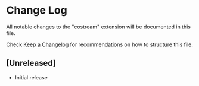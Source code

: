 # Change Log

All notable changes to the "costream" extension will be documented in this file.

Check [Keep a Changelog](http://keepachangelog.com/) for recommendations on how to structure this file.

## [Unreleased]

- Initial release
